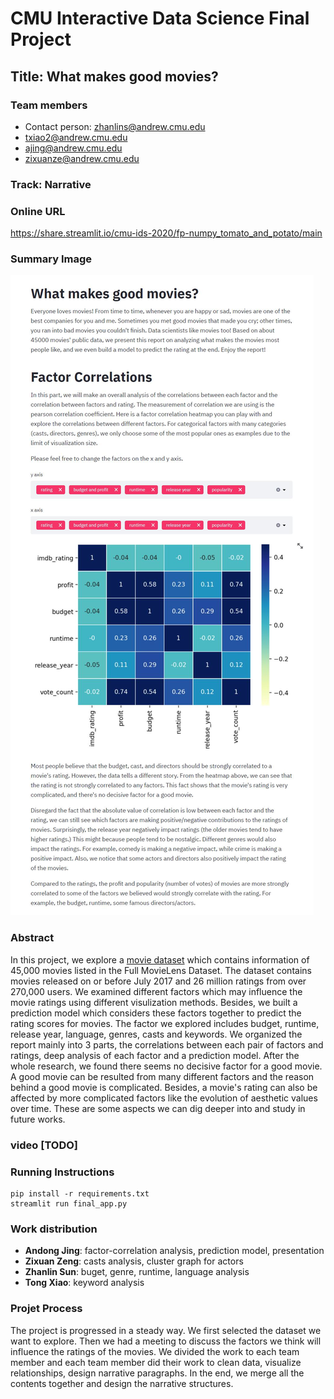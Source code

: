 # CMU Interactive Data Science Final Project

## Title: What makes good movies?

### **Team members**
  * Contact person: zhanlins@andrew.cmu.edu
  * txiao2@andrew.cmu.edu
  * ajing@andrew.cmu.edu
  * zixuanze@andrew.cmu.edu
### **Track**: Narrative

### **Online URL**
https://share.streamlit.io/cmu-ids-2020/fp-numpy_tomato_and_potato/main


  
### **Summary Image**
![](summary.jpg)

### **Abstract**

In this project, we explore a [movie dataset](https://www.kaggle.com/rounakbanik/the-movies-dataset?select=links.csv) which contains information of 45,000 movies listed in the Full MovieLens Dataset. The dataset contains movies released on or before July 2017 and 26 million ratings from over 270,000 users. We examined different factors which may influence the movie ratings using different visulization methods. Besides, we built a prediction model which considers these factors together to predict the rating scores for movies. The factor we explored includes budget, runtime, release year, language, genres, casts and keywords. We organized the report mainly into 3 parts, the correlations between each pair of factors and ratings, deep analysis of each factor and a prediction model. After the whole research, we found there seems no decisive factor for a good movie. A good movie can be resulted from many different factors and the reason behind a good movie is complicated. Besides, a movie's rating can also be affected by more complicated factors like the evolution of aesthetic values over time. These are some aspects we can dig deeper into and study in future works.

### **video** [TODO]

### **Running Instructions**
```
pip install -r requirements.txt
streamlit run final_app.py
```
### **Work distribution**
* **Andong Jing**: factor-correlation analysis, prediction model, presentation
* **Zixuan Zeng**: casts analysis, cluster graph for actors
* **Zhanlin Sun**: buget, genre, runtime, language analysis
* **Tong Xiao**: keyword analysis

### **Projet Process**
The project is progressed in a steady way. We first selected the dataset we want to explore. Then we had a meeting to discuss the factors we think will influence the ratings of the movies. We divided the work to each team member and each team member did their work to clean data, visualize relationships, design narrative paragraphs. In the end, we merge all the contents together and design the narrative structures. 